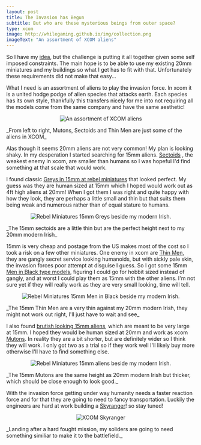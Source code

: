 ```yaml
---
layout: post
title: The Invasion has Begun
subtitle: But who are these mysterious beings from outer space?
type: xcom
image: http://whilegaming.github.io/img/collection.png
imageText: "An assortment of XCOM aliens"
---
```


So I have my [idea](http://whilegaming.github.io/2016-01-10-commander), but the challenge is putting it all together given
some self imposed constraints. The main hope is to be able to use my
existing 20mm miniatures and my buildings so what I get has to fit
with that. Unfortunately these requirements did not make that easy...

What I need is an assortment of aliens to play the invasion force. In
xcom it is a united hodge podge of alien species that attacks earth. Each
species has its own style, thankfully this transfers nicely for me
into not requiring all the models come from the same company and have
the same aesthetic!

<p align="center">
  <img src="http://whilegaming.github.io/img/collection.png" alt="An assortment of XCOM aliens"/>
</p>
_From left to right, Mutons, Sectoids and Thin Men are just some of the aliens in XCOM_

Alas though it seems 20mm aliens are not very common! My plan is
looking shaky. In my desperation I started searching for 15mm aliens.
[Sectoids](http://www.ufopaedia.org/index.php?title=Sectoid_(EU2012)) , the weakest enemy in xcom, are smaller than humans so
I was hopeful I'd find something at that scale that would work.

I found classic [Greys in 15mm at rebel miniatures](http://www.rebelminis.com/15algrar.html) that looked
perfect. My guess was they are human sized at 15mm which I hoped would
work out as 4ft high aliens at 20mm! When I got them I was right and
quite happy with how they look, they are perhaps a little small and
thin but that suits them being weak and numerous rather than of equal
stature to humans.

<p align="center">
  <img src="http://whilegaming.github.io/img/greys.png" alt="Rebel Miniatures 15mm Greys beside my modern Irish."/>
</p>
_The 15mm sectoids are a little thin but are the perfect height next to my 20mm modern Irish_

15mm is very cheap and postage from the US makes most of the cost so I
took a risk on a few other miniatures. One enemy in xcom are [Thin Men](http://www.ufopaedia.org/index.php?title=Thin_Man_(EU2012)),
they are gangly secret service looking humanoids, but with sickly pale
skin, the invasion forces poor attempt at disguise I guess. So I got
some 15mm [Men in Black type models](http://www.rebelminis.com/15mmmeninblack.html), figuring I could go for
hobbit sized instead of gangly, and at worst I could play them as 15mm
with the other aliens. I'm not sure yet if they will really work as
they are very small looking, time will tell.

<p align="center">
  <img src="http://whilegaming.github.io/img/mib.png" alt="Rebel Miniatures 15mm Men in Black beside my modern Irish."/>
</p>
_The 15mm Thin Men are a very thin against my 20mm modern Irish, they might not work out right, I'll just have to wait and see_

I also found [brutish looking 15mm aliens](http://www.rebelminis.com/5150aliens.html), which are meant to be
very large at 15mm. I hoped they would be human sized at 20mm and work
as xcom [Mutons](http://www.ufopaedia.org/index.php?title=Muton_(EU2012)). In reality they are a bit shorter, but are
definitely wider so I think they will work. I only got two as a trial
so if they work well I'll likely buy more otherwise I'll have to find
something else.

<p align="center">
  <img src="http://whilegaming.github.io/img/mutons.png" alt="Rebel Miniatures 15mm aliens beside my modern Irish."/>
</p>
_The 15mm Mutons are the same height as 20mm modern Irish but thicker, which should be close enough to look good._

With the invasion force getting under way humanity needs a faster
reaction force and for that they are going to need to fancy
transportation. Luckily the engineers are hard at work building a
[Skyranger](http://www.ufopaedia.org/index.php?title=Skyranger_(EU2012))! so stay tuned!

<p align="center">
  <img src="http://whilegaming.github.io/img/skyranger.jpg" alt="XCOM Skyranger"/>
</p>
_Landing after a hard fought mission, my soliders are going to need something similiar to make it to the battlefield._
